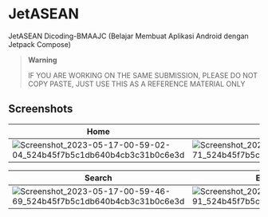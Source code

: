 # JetASEAN
JetASEAN Dicoding-BMAAJC (Belajar Membuat Aplikasi Android dengan Jetpack Compose)

> **Warning**
> 
> IF YOU ARE WORKING ON THE SAME SUBMISSION, PLEASE DO NOT COPY PASTE, JUST USE THIS AS A REFERENCE MATERIAL ONLY

## Screenshots
| Home | Favorite | Detail |
| ------- | ------- | ------- |
| ![Screenshot_2023-05-17-00-59-02-04_524b45f7b5c1db640b4cb3c31b0c6e3d](https://github.com/KristianEka/JetASEAN/assets/69257405/51cc9fa8-5309-4514-88ac-3aa8782b6ab3) | ![Screenshot_2023-05-17-00-59-27-71_524b45f7b5c1db640b4cb3c31b0c6e3d](https://github.com/KristianEka/JetASEAN/assets/69257405/2c331834-db46-4135-b497-22d2df8ee189) | ![Screenshot_2023-05-17-00-59-55-60_524b45f7b5c1db640b4cb3c31b0c6e3d](https://github.com/KristianEka/JetASEAN/assets/69257405/2af49797-ba95-48d0-87ee-c03fd8331aeb) |

| Search | Empty Data | About |
| ------- | ------- | ------- |
| ![Screenshot_2023-05-17-00-59-46-69_524b45f7b5c1db640b4cb3c31b0c6e3d](https://github.com/KristianEka/JetASEAN/assets/69257405/6175f230-ff80-49f8-8f1a-080a17eb17c8) | ![Screenshot_2023-05-17-01-01-05-91_524b45f7b5c1db640b4cb3c31b0c6e3d](https://github.com/KristianEka/JetASEAN/assets/69257405/7214c96a-0ceb-4045-8258-40de73ae952c) | ![Screenshot_2023-05-17-00-59-31-21_524b45f7b5c1db640b4cb3c31b0c6e3d](https://github.com/KristianEka/JetASEAN/assets/69257405/2a0c3cc8-fef2-49bc-8cd3-7daa1209e693) |

